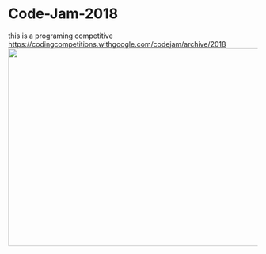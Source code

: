 
# Code-Jam-2018
this is a programing competitive
https://codingcompetitions.withgoogle.com/codejam/archive/2018
<img src="https://i.ytimg.com/vi/ipdUjbK1_h8/maxresdefault.jpg" width="600" height="400"> 
